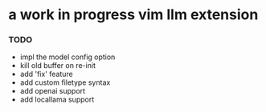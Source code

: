 

# a work in progress vim llm extension


### TODO

- impl the model config option
- kill old buffer on re-init
- add 'fix' feature
- add custom filetype syntax
- add openai support
- add locallama support
